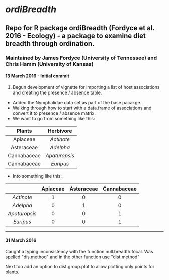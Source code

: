 # *ordiBreadth*
## Repo for R package ordiBreadth (Fordyce et al. 2016 - Ecology) - a package to examine diet breadth through ordination.
### Maintained by James Fordyce (University of Tennessee) and Chris Hamm (University of Kansas) 

#### 13 March 2016 - Initial commit
1. Begun development of vignette for importing a list of host associations and creating the presence / absence table.
  * Added the Nymphalidae data set as part of the base pacakge.
  * Walking through how to start with a data.frame of associations and convert it to presence / absence matrix. 
  * We want to go from something like this:

| Plants  | Herbivore |
|:-------:|:---------:| 
| Apiaceae      | *Actinote*		|
| Asteraceae    | *Adelpha* 		|
| Cannabaceae   | *Apaturopsis*  |
| Cannabaceae   | *Euripus*		|

  * Into something like this:

|  | Apiaceae |	Asteraceae | Cannabaceae |
|:-------:|:---------:|:------:|:-------:| 
|*Actinote*| 1| 0| 0|
| *Adelpha*| 0| 1| 0|
|*Apaturopsis*| 0| 0| 1|
|*Euripus*| 0| 0| 1|
---

#### 31 March 2016 
Caught a typing inconsistency with the function null.breadth.focal. Was spelled "dis.method" and in the other function use "dist.method"

Next too add an option to dist.group.plot to allow plotting only points for plants. 